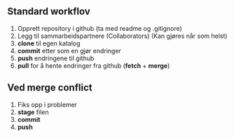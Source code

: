 ## Standard workflov
1. Opprett repository i github (ta med readme og .gitignore)
2. Legg til sammarbeidspartnere (Collaborators) (Kan gjøres når som helst)
2. **clone** til egen katalog
3. **commit** etter som en gjør endringer 
4. **push** endringene til github
5. **pull** for å hente endringer fra github (**fetch** + **merge**)

 ## Ved merge conflict
 1. Fiks opp i problemer
 2. **stage** filen
 3. **commit** 
 4. **push** 
